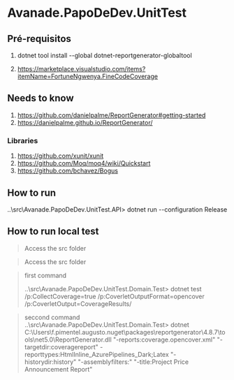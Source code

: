# Avanade.PapoDeDev.UnitTest

## Pré-requisitos

1. dotnet tool install --global dotnet-reportgenerator-globaltool

2. https://marketplace.visualstudio.com/items?itemName=FortuneNgwenya.FineCodeCoverage

## Needs to know

1. https://github.com/danielpalme/ReportGenerator#getting-started
2. https://danielpalme.github.io/ReportGenerator/

### Libraries
1. https://github.com/xunit/xunit
2. https://github.com/Moq/moq4/wiki/Quickstart
3. https://github.com/bchavez/Bogus

## How to run
 ..\src\Avanade.PapoDeDev.UnitTest.API> dotnet run --configuration Release
## How to run local test

> Access the src folder

> Access the src folder

> first command
>
>   ..\src\Avanade.PapoDeDev.UnitTest.Domain.Test>  dotnet test /p:CollectCoverage=true /p:CoverletOutputFormat=opencover /p:CoverletOutput=CoverageResults/


> seccond command   
    ..\src\Avanade.PapoDeDev.UnitTest.Domain.Test> dotnet C:\Users\f.pimentel.augusto\.nuget\packages\reportgenerator\4.8.7\tools\net5.0\ReportGenerator.dll "-reports:coverage.opencover.xml" "-targetdir:coveragereport" -reporttypes:HtmlInline_AzurePipelines_Dark;Latex "-historydir:history" "-assemblyfilters:" "-title:Project Price Announcement Report"